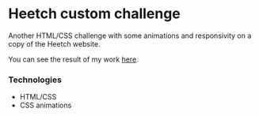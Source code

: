 # Heetch custom challenge

Another HTML/CSS challenge with some animations and responsivity on a copy of the Heetch website.

You can see the result of my work [here](https://paulpourtout.github.io/heetch-custom/index.html).

### Technologies
* HTML/CSS
* CSS animations

